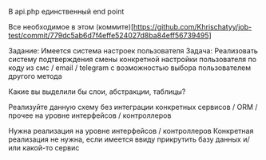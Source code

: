 В api.php единственный end point

Все необходимое в этом (коммите)[https://github.com/Khrischatyy/job-test/commit/779dc5ab6d7f4effe524027d8ba84eff56739495]

Задание: 
Имеется система настроек пользователя 
Задача: Реализовать систему подтверждения смены конкретной настройки пользователя по коду из смс / email / telegram с возможностью выбора пользователем другого метода

Какие вы выделили бы слои, абстракции, таблицы?

Реализуйте данную схему без интеграции конкретных сервисов / ORM / прочее на уровне интерфейсов / контроллеров
 
Нужна реализация на уровне интерфейсов / контроллеров
Конкретная реализация не нужна, если имеется ввиду прикрутить базу данных и/или какой-то сервис
